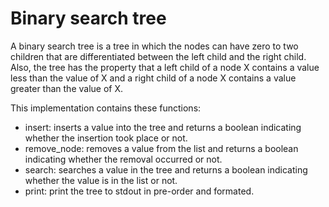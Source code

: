 # Binary search tree

A binary search tree is a tree in which the nodes can have zero to two children that are differentiated between the left child and the right child. Also, the tree has the property that a left child of a node X contains a value less than the value of X and a right child of a node X contains a value greater than the value of X.  

This implementation contains these functions:

- insert: inserts a value into the tree and returns a boolean indicating whether the insertion took place or not.
- remove_node: removes a value from the list and returns a boolean indicating whether the removal occurred or not.
- search: searches a value in the tree and returns a boolean indicating whether the value is in the list or not.
- print: print the tree to stdout in pre-order and formated.
